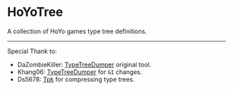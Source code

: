 # HoYoTree

A collection of HoYo games type tree definitions.
_____________________________________________________________________________________________________________________________
Special Thank to:
- DaZombieKiller: [TypeTreeDumper](https://github.com/DaZombieKiller/TypeTreeDumper) original tool.
- Khang06: [TypeTreeDumper](https://github.com/khang06/TypeTreeDumper) for `GI` changes.
- Ds5678: [Tpk](https://github.com/AssetRipper/Tpk) for compressing type trees.
